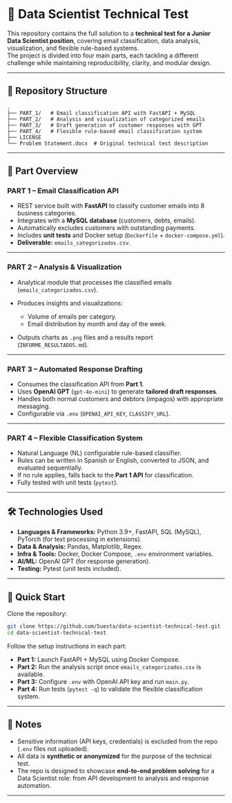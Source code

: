 # 🧪 Data Scientist Technical Test

This repository contains the full solution to a **technical test for a Junior Data Scientist position**, covering email classification, data analysis, visualization, and flexible rule-based systems.  
The project is divided into four main parts, each tackling a different challenge while maintaining reproducibility, clarity, and modular design.

---

## 📂 Repository Structure

```text
.
├── PART_1/   # Email classification API with FastAPI + MySQL
├── PART_2/   # Analysis and visualization of categorized emails
├── PART_3/   # Draft generation of customer responses with GPT
├── PART_4/   # Flexible rule-based email classification system
├── LICENSE
└── Problem Statement.docx  # Original technical test description
````

---

## 🔎 Part Overview

### **PART 1 – Email Classification API**

* REST service built with **FastAPI** to classify customer emails into 8 business categories.
* Integrates with a **MySQL database** (customers, debts, emails).
* Automatically excludes customers with outstanding payments.
* Includes **unit tests** and Docker setup (`Dockerfile` + `docker-compose.yml`).
* **Deliverable:** `emails_categorizados.csv`.

---

### **PART 2 – Analysis & Visualization**

* Analytical module that processes the classified emails (`emails_categorizados.csv`).
* Produces insights and visualizations:

  * Volume of emails per category.
  * Email distribution by month and day of the week.
* Outputs charts as `.png` files and a results report (`INFORME_RESULTADOS.md`).

---

### **PART 3 – Automated Response Drafting**

* Consumes the classification API from **Part 1**.
* Uses **OpenAI GPT** (`gpt-4o-mini`) to generate **tailored draft responses**.
* Handles both normal customers and debtors (impagos) with appropriate messaging.
* Configurable via `.env` (`OPENAI_API_KEY`, `CLASSIFY_URL`).

---

### **PART 4 – Flexible Classification System**

* Natural Language (NL) configurable rule-based classifier.
* Rules can be written in Spanish or English, converted to JSON, and evaluated sequentially.
* If no rule applies, falls back to the **Part 1 API** for classification.
* Fully tested with unit tests (`pytest`).

---

## 🛠️ Technologies Used

* **Languages & Frameworks:** Python 3.9+, FastAPI, SQL (MySQL), PyTorch (for text processing in extensions).
* **Data & Analysis:** Pandas, Matplotlib, Regex.
* **Infra & Tools:** Docker, Docker Compose, `.env` environment variables.
* **AI/ML:** OpenAI GPT (for response generation).
* **Testing:** Pytest (unit tests included).

---

## 🚀 Quick Start

Clone the repository:

```bash
git clone https://github.com/Suesta/data-scientist-technical-test.git
cd data-scientist-technical-test
```

Follow the setup instructions in each part:

* **Part 1:** Launch FastAPI + MySQL using Docker Compose.
* **Part 2:** Run the analysis script once `emails_categorizados.csv` is available.
* **Part 3:** Configure `.env` with OpenAI API key and run `main.py`.
* **Part 4:** Run tests (`pytest -q`) to validate the flexible classification system.

---

## 📌 Notes

* Sensitive information (API keys, credentials) is excluded from the repo (`.env` files not uploaded).
* All data is **synthetic or anonymized** for the purpose of the technical test.
* The repo is designed to showcase **end-to-end problem solving** for a Data Scientist role: from API development to analysis and response automation.

---

